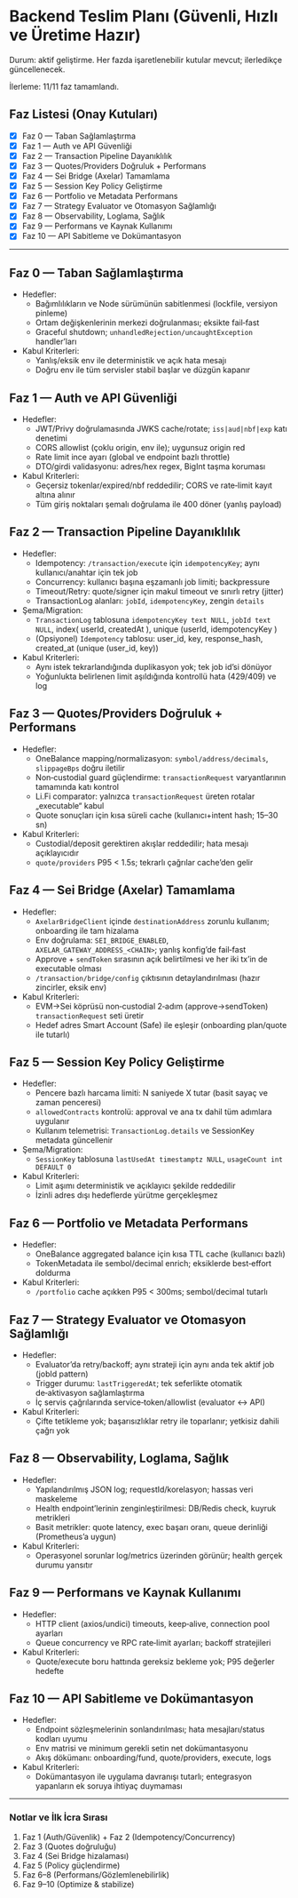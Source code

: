 # Backend Teslim Planı (Güvenli, Hızlı ve Üretime Hazır)

Durum: aktif geliştirme. Her fazda işaretlenebilir kutular mevcut; ilerledikçe güncellenecek.

İlerleme: 11/11 faz tamamlandı.

## Faz Listesi (Onay Kutuları)
- [x] Faz 0 — Taban Sağlamlaştırma
- [x] Faz 1 — Auth ve API Güvenliği
- [x] Faz 2 — Transaction Pipeline Dayanıklılık
- [x] Faz 3 — Quotes/Providers Doğruluk + Performans
- [x] Faz 4 — Sei Bridge (Axelar) Tamamlama
- [x] Faz 5 — Session Key Policy Geliştirme
- [x] Faz 6 — Portfolio ve Metadata Performans
- [x] Faz 7 — Strategy Evaluator ve Otomasyon Sağlamlığı
 - [x] Faz 8 — Observability, Loglama, Sağlık
- [x] Faz 9 — Performans ve Kaynak Kullanımı
- [x] Faz 10 — API Sabitleme ve Dokümantasyon

---

## Faz 0 — Taban Sağlamlaştırma
- Hedefler:
  - Bağımlılıkların ve Node sürümünün sabitlenmesi (lockfile, versiyon pinleme)
  - Ortam değişkenlerinin merkezi doğrulanması; eksikte fail‑fast
  - Graceful shutdown; `unhandledRejection/uncaughtException` handler’ları
- Kabul Kriterleri:
  - Yanlış/eksik env ile deterministik ve açık hata mesajı
  - Doğru env ile tüm servisler stabil başlar ve düzgün kapanır

## Faz 1 — Auth ve API Güvenliği
- Hedefler:
  - JWT/Privy doğrulamasında JWKS cache/rotate; `iss|aud|nbf|exp` katı denetimi
  - CORS allowlist (çoklu origin, env ile); uygunsuz origin red
  - Rate limit ince ayarı (global ve endpoint bazlı throttle)
  - DTO/girdi validasyonu: adres/hex regex, BigInt taşma koruması
- Kabul Kriterleri:
  - Geçersiz tokenlar/expired/nbf reddedilir; CORS ve rate‑limit kayıt altına alınır
  - Tüm giriş noktaları şemalı doğrulama ile 400 döner (yanlış payload)

## Faz 2 — Transaction Pipeline Dayanıklılık
- Hedefler:
  - Idempotency: `/transaction/execute` için `idempotencyKey`; aynı kullanıcı/anahtar için tek job
  - Concurrency: kullanıcı başına eşzamanlı job limiti; backpressure
  - Timeout/Retry: quote/signer için makul timeout ve sınırlı retry (jitter)
  - TransactionLog alanları: `jobId`, `idempotencyKey`, zengin `details`
- Şema/Migration:
  - `TransactionLog` tablosuna `idempotencyKey text NULL`, `jobId text NULL`, index( userId, createdAt ), unique (userId, idempotencyKey )
  - (Opsiyonel) `Idempotency` tablosu: user_id, key, response_hash, created_at (unique (user_id, key))
- Kabul Kriterleri:
  - Aynı istek tekrarlandığında duplikasyon yok; tek job id’si dönüyor
  - Yoğunlukta belirlenen limit aşıldığında kontrollü hata (429/409) ve log

## Faz 3 — Quotes/Providers Doğruluk + Performans
- Hedefler:
  - OneBalance mapping/normalizasyon: `symbol/address/decimals`, `slippageBps` doğru iletilir
  - Non‑custodial guard güçlendirme: `transactionRequest` varyantlarının tamamında katı kontrol
  - Li.Fi comparator: yalnızca `transactionRequest` üreten rotalar „executable“ kabul
  - Quote sonuçları için kısa süreli cache (kullanıcı+intent hash; 15–30 sn)
- Kabul Kriterleri:
  - Custodial/deposit gerektiren akışlar reddedilir; hata mesajı açıklayıcıdır
  - `quote/providers` P95 < 1.5s; tekrarlı çağrılar cache’den gelir

## Faz 4 — Sei Bridge (Axelar) Tamamlama
- Hedefler:
  - `AxelarBridgeClient` içinde `destinationAddress` zorunlu kullanım; onboarding ile tam hizalama
  - Env doğrulama: `SEI_BRIDGE_ENABLED`, `AXELAR_GATEWAY_ADDRESS_<CHAIN>`; yanlış konfig’de fail‑fast
  - Approve + `sendToken` sırasının açık belirtilmesi ve her iki tx’in de executable olması
  - `/transaction/bridge/config` çıktısının detaylandırılması (hazır zincirler, eksik env)
- Kabul Kriterleri:
  - EVM→Sei köprüsü non‑custodial 2‑adım (approve→sendToken) `transactionRequest` seti üretir
  - Hedef adres Smart Account (Safe) ile eşleşir (onboarding plan/quote ile tutarlı)

## Faz 5 — Session Key Policy Geliştirme
- Hedefler:
  - Pencere bazlı harcama limiti: N saniyede X tutar (basit sayaç ve zaman penceresi)
  - `allowedContracts` kontrolü: approval ve ana tx dahil tüm adımlara uygulanır
  - Kullanım telemetrisi: `TransactionLog.details` ve SessionKey metadata güncellenir
- Şema/Migration:
  - `SessionKey` tablosuna `lastUsedAt timestamptz NULL`, `usageCount int DEFAULT 0`
- Kabul Kriterleri:
  - Limit aşımı deterministik ve açıklayıcı şekilde reddedilir
  - İzinli adres dışı hedeflerde yürütme gerçekleşmez

## Faz 6 — Portfolio ve Metadata Performans
- Hedefler:
  - OneBalance aggregated balance için kısa TTL cache (kullanıcı bazlı)
  - TokenMetadata ile sembol/decimal enrich; eksiklerde best‑effort doldurma
- Kabul Kriterleri:
  - `/portfolio` cache açıkken P95 < 300ms; sembol/decimal tutarlı

## Faz 7 — Strategy Evaluator ve Otomasyon Sağlamlığı
- Hedefler:
  - Evaluator’da retry/backoff; aynı strateji için aynı anda tek aktif job (jobId pattern)
  - Trigger durumu: `lastTriggeredAt`; tek seferlikte otomatik de‑aktivasyon sağlamlaştırma
  - İç servis çağrılarında service‑token/allowlist (evaluator ↔ API)
- Kabul Kriterleri:
  - Çifte tetikleme yok; başarısızlıklar retry ile toparlanır; yetkisiz dahili çağrı yok

## Faz 8 — Observability, Loglama, Sağlık
- Hedefler:
  - Yapılandırılmış JSON log; requestId/korelasyon; hassas veri maskeleme
  - Health endpoint’lerinin zenginleştirilmesi: DB/Redis check, kuyruk metrikleri
  - Basit metrikler: quote latency, exec başarı oranı, queue derinliği (Prometheus’a uygun)
- Kabul Kriterleri:
  - Operasyonel sorunlar log/metrics üzerinden görünür; health gerçek durumu yansıtır

## Faz 9 — Performans ve Kaynak Kullanımı
- Hedefler:
  - HTTP client (axios/undici) timeouts, keep‑alive, connection pool ayarları
  - Queue concurrency ve RPC rate‑limit ayarları; backoff stratejileri
- Kabul Kriterleri:
  - Quote/execute boru hattında gereksiz bekleme yok; P95 değerler hedefte

## Faz 10 — API Sabitleme ve Dokümantasyon
- Hedefler:
  - Endpoint sözleşmelerinin sonlandırılması; hata mesajları/status kodları uyumu
  - Env matrisi ve minimum gerekli setin net dokümantasyonu
  - Akış dökümanı: onboarding/fund, quote/providers, execute, logs
- Kabul Kriterleri:
  - Dokümantasyon ile uygulama davranışı tutarlı; entegrasyon yapanların ek soruya ihtiyaç duymaması

---

### Notlar ve İlk İcra Sırası
1) Faz 1 (Auth/Güvenlik) + Faz 2 (Idempotency/Concurrency)
2) Faz 3 (Quotes doğruluğu)
3) Faz 4 (Sei Bridge hizalaması)
4) Faz 5 (Policy güçlendirme)
5) Faz 6–8 (Performans/Gözlemlenebilirlik)
6) Faz 9–10 (Optimize & stabilize)
